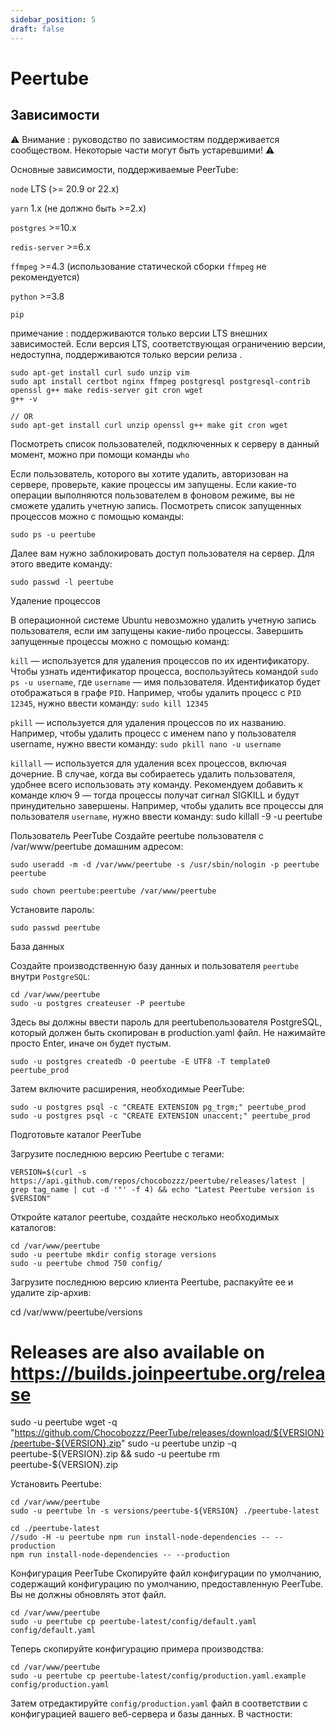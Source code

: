 ```yaml
---
sidebar_position: 5
draft: false
---
```


# Peertube

## Зависимости

⚠️ Внимание : руководство по зависимостям поддерживается сообществом. Некоторые части могут быть устаревшими! ⚠️

Основные зависимости, поддерживаемые PeerTube:

`node` LTS (>= 20.9 or 22.x)

`yarn` 1.x (не должно быть >=2.x)

`postgres` >=10.x

`redis-server` >=6.x

`ffmpeg` >=4.3 (использование статической сборки `ffmpeg` не рекомендуется)

`python` >=3.8

`pip`

примечание : поддерживаются только версии LTS внешних зависимостей. Если версия LTS, соответствующая ограничению версии, недоступна, поддерживаются только версии релиза .

```
sudo apt-get install curl sudo unzip vim
sudo apt install certbot nginx ffmpeg postgresql postgresql-contrib openssl g++ make redis-server git cron wget
g++ -v

// OR
sudo apt-get install curl unzip openssl g++ make git cron wget
```


Посмотреть список пользователей, подключенных к серверу в данный момент, можно при помощи команды `who`

Если пользователь, которого вы хотите удалить, авторизован на сервере, проверьте, какие процессы им запущены. Если какие-то операции выполняются пользователем в фоновом режиме, вы не сможете удалить учетную запись. Посмотреть список запущенных процессов можно с помощью команды:

```
sudo ps -u peertube
```

Далее вам нужно заблокировать доступ пользователя на сервер. Для этого введите команду:

```
sudo passwd -l peertube
```

Удаление процессов

В операционной системе Ubuntu невозможно удалить учетную запись пользователя, если им запущены какие-либо процессы. Завершить запущенные процессы можно с помощью команд:

`kill` — используется для удаления процессов по их идентификатору. Чтобы узнать идентификатор процесса, воспользуйтесь командой `sudo ps -u username`, где `username` — имя пользователя. Идентификатор будет отображаться в графе `PID`. Например, чтобы удалить процесс с `PID 12345`, нужно ввести команду: `sudo kill 12345`

`pkill` — используется для удаления процессов по их названию. Например, чтобы удалить процесс с именем nano у пользователя username, нужно ввести команду: `sudo pkill nano -u username`

`killall` — используется для удаления всех процессов, включая дочерние. В случае, когда вы собираетесь удалить пользователя, удобнее всего использовать эту команду. Рекомендуем добавить к команде ключ 9 — тогда процессы получат сигнал SIGKILL и будут принудительно завершены. Например, чтобы удалить все процессы для пользователя `username`, нужно ввести команду: sudo killall -9 -u peertube



Пользователь PeerTube
Создайте peertube пользователя с /var/www/peertube домашним адресом:

```
sudo useradd -m -d /var/www/peertube -s /usr/sbin/nologin -p peertube peertube

sudo chown peertube:peertube /var/www/peertube
```

Установите пароль:

```
sudo passwd peertube
```

База данных

Создайте производственную базу данных и пользователя `peertube` внутри `PostgreSQL`:

```
cd /var/www/peertube
sudo -u postgres createuser -P peertube
```

Здесь вы должны ввести пароль для peertubeпользователя PostgreSQL, который должен быть скопирован в production.yaml файл. Не нажимайте просто Enter, иначе он будет пустым.


`sudo -u postgres createdb -O peertube -E UTF8 -T template0 peertube_prod`

Затем включите расширения, необходимые PeerTube:

```
sudo -u postgres psql -c "CREATE EXTENSION pg_trgm;" peertube_prod
sudo -u postgres psql -c "CREATE EXTENSION unaccent;" peertube_prod
```

Подготовьте каталог PeerTube

Загрузите последнюю версию Peertube с тегами:

```
VERSION=$(curl -s https://api.github.com/repos/chocobozzz/peertube/releases/latest | grep tag_name | cut -d '"' -f 4) && echo "Latest Peertube version is $VERSION"
```

Откройте каталог peertube, создайте несколько необходимых каталогов:

```
cd /var/www/peertube
sudo -u peertube mkdir config storage versions
sudo -u peertube chmod 750 config/
```

Загрузите последнюю версию клиента Peertube, распакуйте ее и удалите zip-архив:


cd /var/www/peertube/versions
# Releases are also available on https://builds.joinpeertube.org/release
sudo -u peertube wget -q "https://github.com/Chocobozzz/PeerTube/releases/download/${VERSION}/peertube-${VERSION}.zip"
sudo -u peertube unzip -q peertube-${VERSION}.zip && sudo -u peertube rm peertube-${VERSION}.zip

Установить Peertube:

```
cd /var/www/peertube
sudo -u peertube ln -s versions/peertube-${VERSION} ./peertube-latest

cd ./peertube-latest
//sudo -H -u peertube npm run install-node-dependencies -- --production
npm run install-node-dependencies -- --production

```

Конфигурация PeerTube
Скопируйте файл конфигурации по умолчанию, содержащий конфигурацию по умолчанию, предоставленную PeerTube. Вы не должны обновлять этот файл.

```
cd /var/www/peertube
sudo -u peertube cp peertube-latest/config/default.yaml config/default.yaml
```

Теперь скопируйте конфигурацию примера производства:

```
cd /var/www/peertube
sudo -u peertube cp peertube-latest/config/production.yaml.example config/production.yaml
```

Затем отредактируйте `config/production.yaml` файл в соответствии с конфигурацией вашего веб-сервера и базы данных. В частности:

